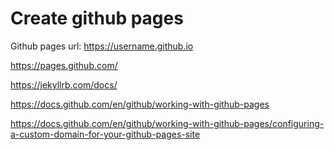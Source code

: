 # Create github pages

Github pages url: https://username.github.io


https://pages.github.com/

https://jekyllrb.com/docs/

https://docs.github.com/en/github/working-with-github-pages

https://docs.github.com/en/github/working-with-github-pages/configuring-a-custom-domain-for-your-github-pages-site
